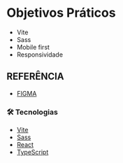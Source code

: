 # Objetivos Práticos

- Vite
- Sass
- Mobile first
- Responsividade

## REFERÊNCIA

- [FIGMA](<https://www.figma.com/file/WPWbCaeQjHphIxWFwvidy4/Designight-(Community)?node-id=1%3A179&mode=dev>)

### 🛠 Tecnologias

- [Vite](https://vitejs.dev/)
- [Sass](https://sass-lang.com/)
- [React](https://pt-br.reactjs.org/)
- [TypeScript](https://www.typescriptlang.org/)
